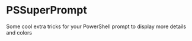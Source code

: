 # PSSuperPrompt
Some cool extra tricks for your PowerShell prompt to display more details and colors
